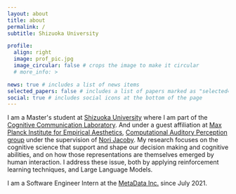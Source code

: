 ```yaml
---
layout: about
title: about
permalink: /
subtitle: Shizuoka University

profile:
  align: right
  image: prof_pic.jpg
  image_circular: false # crops the image to make it circular
  # more_info: >

news: true # includes a list of news items
selected_papers: false # includes a list of papers marked as "selected={true}"
social: true # includes social icons at the bottom of the page
---
```


I am a Master's student at [Shizuoka University](https://www.shizuoka.ac.jp/) where I am part of the [Cognitive Communication Laboratory](http://cog.cs.inf.shizuoka.ac.jp/recreation.html). And under a guest affiliation at [Max Planck Institute for Empirical Aesthetics](https://www.aesthetics.mpg.de/), [Computational Auditory Perception group](https://www.aesthetics.mpg.de/forschung/forschungsgruppe-computational-auditory-perception.html) under the supervision of [Nori Jacoby](https://www.norijacoby.com/). My research focuses on the cognitive science that support and shape our decision making and cognitive abilities, and on how those representations are themselves emerged by human interaction. I address these issue, both by applying reinforcement learning techniques, and Large Language Models.

I am a Software Engineer Intern at the [MetaData Inc.](https://metadata.co.jp/) since July 2021. 